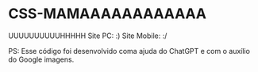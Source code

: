 # CSS-MAMAAAAAAAAAAAA
UUUUUUUUUUHHHHH
Site PC: :)
Site Mobile: :/

PS: Esse código foi desenvolvido coma ajuda do ChatGPT e com o auxílio do Google imagens.

